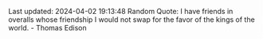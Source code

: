 Last updated: 2024-04-02 19:13:48
Random Quote: I have friends in overalls whose friendship I would not swap for the favor of the kings of the world. - Thomas Edison